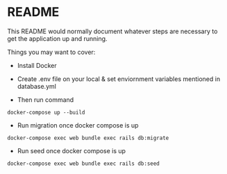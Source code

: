 # README

This README would normally document whatever steps are necessary to get the
application up and running.

Things you may want to cover:

* Install Docker

* Create .env file on your local & set enviornment variables mentioned in database.yml

* Then run command
```
docker-compose up --build
```

* Run migration once docker compose is up
```
docker-compose exec web bundle exec rails db:migrate 
```

* Run seed once docker compose is up
```
docker-compose exec web bundle exec rails db:seed
```